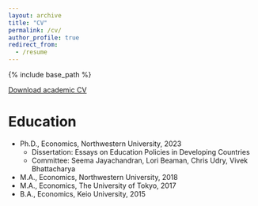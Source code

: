 ```yaml
---
layout: archive
title: "CV"
permalink: /cv/
author_profile: true
redirect_from:
  - /resume
---
```


{% include base_path %}

[Download academic CV](https://github.com/KensukeMaeba/Website-CV/blob/main/cv_template/Maeba_CV.pdf)

Education
======
* Ph.D., Economics, Northwestern University, 2023
  * Dissertation: Essays on Education Policies in Developing Countries
  * Committee: Seema Jayachandran, Lori Beaman, Chris Udry, Vivek Bhattacharya
* M.A., Economics, Northwestern University, 2018
* M.A., Economics, The University of Tokyo, 2017
* B.A., Economics, Keio University, 2015



